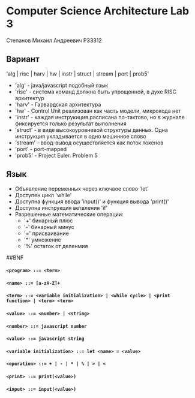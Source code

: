 # Computer Science Architecture Lab 3

Степанов Михаил Андреевич P33312

## Вариант

'alg | risc | harv | hw | instr | struct | stream | port | prob5'

* 'alg' - java/javascript подобный язык
* 'risc' - система команд должна быть упрощенной, в духе RISC архитектур
* 'harv' - Гарвардская архитектура
* 'hw' - Control Unit реализован как часть модели, микрокода нет
* 'instr' - каждая инструкиция расписана по-тактово, но в журнале фиксируется только результат выполнения
* 'struct' - в виде высокоуровневой структуры данных. Одна инструкция укладывается в одно машинное слово
* 'stream' - ввод-вывод осуществляется как поток токенов
* 'port' - port-mapped
* 'prob5' - Project Euler. Problem 5

## Язык

* Объявление переменных через ключвое слово 'let'
* Доступен цикл 'while'
* Доступна функция ввода 'input()' и функция вывода 'print()'
* Доступна инструкция ветвления 'if'
* Разрешенные математические операции:
  * '+' бинарный плюс
  * '-' бинарный минус
  * '=' присваивание
  * '*' умножение
  * '%' остаток от деленмия

##BNF

#### `<program> ::= <term>`
#### `<name> ::= [a-zA-Z]+`
#### `<term> ::= <variable initialization> | <while cycle> | <print function> | <term> <term>`
#### `<value> ::= <number> | <string>`
#### `<number> ::= javascript number`
#### `<value> ::= javascript string`
#### `<variable initialization> ::= let <name> = <value>`
#### `<operation> ::= + | - | * | % | > | <`
#### `<print> ::= print(<value>)`
#### `<input> ::= input(<value>)`
